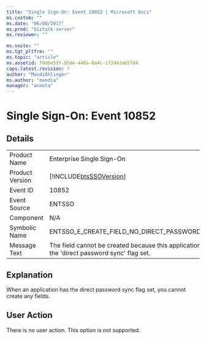 ```yaml
---
title: "Single Sign-On: Event 10852 | Microsoft Docs"
ms.custom: ""
ms.date: "06/08/2017"
ms.prod: "biztalk-server"
ms.reviewer: ""

ms.suite: ""
ms.tgt_pltfrm: ""
ms.topic: "article"
ms.assetid: f9d6e5ff-95de-448a-8a4c-1f2d43ab57d4
caps.latest.revision: 7
author: "MandiOhlinger"
ms.author: "mandia"
manager: "anneta"
---
```

# Single Sign-On: Event 10852
## Details  
  
|                 |                                                                                               |
|-----------------|-----------------------------------------------------------------------------------------------|
|  Product Name   |                                   Enterprise Single Sign-On                                   |
| Product Version |                  [!INCLUDE[btsSSOVersion](../includes/btsssoversion-md.md)]                   |
|    Event ID     |                                             10852                                             |
|  Event Source   |                                            ENTSSO                                             |
|    Component    |                                              N/A                                              |
|  Symbolic Name  |                         ENTSSO_E_CREATE_FIELD_NO_DIRECT_PASSWORD_SYNC                         |
|  Message Text   | The field cannot be created because this application has the 'direct password sync' flag set. |
  
## Explanation  
 When an application has the direct password sync flag set, you cannot create any fields.  
  
## User Action  
 There is no user action. This option is not supported.
